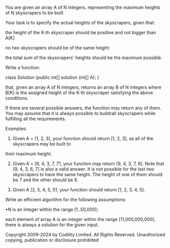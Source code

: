 You are given an array A of N integers, representing the maximum heights of N skyscrapers to be built

Your task is to specify the actual heights of the skyscrapers, given that:

the height of the K-th skyscraper should be positive and not bigger than A[K]

no two skyscrapers should be of the same height:

the total sum of the skyscrapers' heights should be the maximum possible.

Write a function:

class Solution (public int[] solution (int[] A); }

that, given an array A of N integers, returns an array B of N integers where B[K) is the assigned height of the K-th skyscraper satisfying the above conditions.

If there are several possible answers, the function may return any of them. You may assume that it is always possible to buildrall skyscrapers while fulfilling all the requirements.

Examples:

1. Given A = [1, 2, 3], your function should return [1, 2, 3], as all of the skyscrapers may be built to

their maximum height.

2. Given A = [9, 4, 3, 7, 71, your function may return [9, 4, 3, 7, 6]. Note that [9, 4, 3, 6, 7] is also a valid answer. It is not possible for the last two skyscrapers to have the same height. The height of one of them should be 7 and the other should be 6.

3. Given A [2, 5, 4, 5, 51, your function should return [1, 2, 3, 4, 5].

Write an efficient algorithm for the following assumptions:

•N is an integer within the range [1..50,000);

each element of array A is an integer within the range [11,000,000,000), there is always a solution for the given input.

Copyright 2009-2024 by Codility Limited. All Rights Reserved. Unauthorized copying, publication or disclosure prohibited